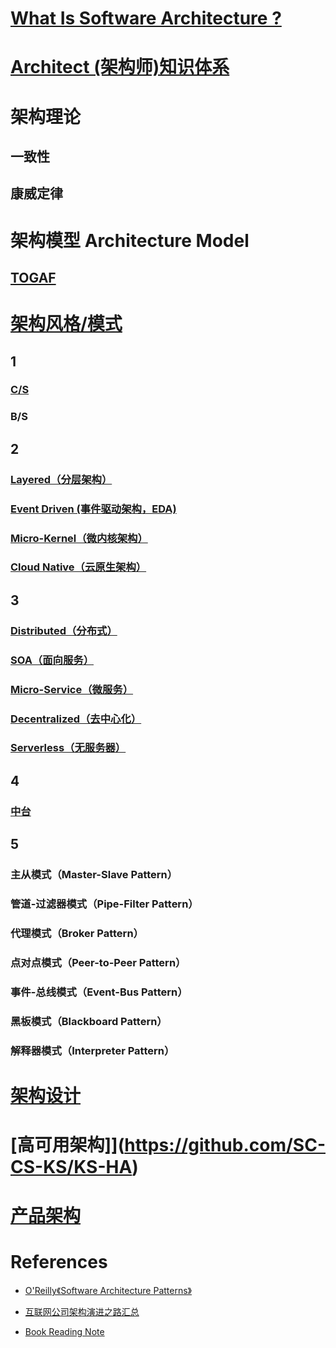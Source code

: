 
# [What Is Software Architecture ?](WhatIs.md)

# [Architect (架构师)知识体系](Architect/README.md)

# 架构理论
## 一致性
## 康威定律

# 架构模型 Architecture Model
## [TOGAF](_Model/TOGAF/README.md)

# [架构风格/模式](e_Arch-Style/README.md)
## 1
### [C/S](e_Arch-Style/CS/README.md)
### B/S

## 2
### [Layered（分层架构）](e_Layered/README.md)
### [Event Driven (事件驱动架构，EDA)](e_Event-Driven/README.md)
### [Micro-Kernel（微内核架构）](e_Arch-Style/Microkernel/README.md)
### [Cloud Native（云原生架构）](e_Cloud-Native/README.md)

## 3
### [Distributed（分布式）](e_Distributed/README.md)
### [SOA（面向服务）](e_SOA/README.md)
### [Micro-Service（微服务）](e_MicroService/README.md)
### [Decentralized（去中心化）](e_Arch-Style/Decentralized/README.md)
### [Serverless（无服务器）](e_Arch-Style/Serverless/README.md)

## 4
### [中台](f_MiddleGround/README.md)

## 5
### 主从模式（Master-Slave Pattern）
### 管道-过滤器模式（Pipe-Filter Pattern）
### 代理模式（Broker Pattern）
### 点对点模式（Peer-to-Peer Pattern）
### 事件-总线模式（Event-Bus Pattern）
### 黑板模式（Blackboard Pattern）
### 解释器模式（Interpreter Pattern）

# [架构设计](_design/README.md)

# [高可用架构]](https://github.com/SC-CS-KS/KS-HA)

# [产品架构](_ProductArch/README.md)

# References
* [O'Reilly《Software Architecture Patterns》]()

* [互联网公司架构演进之路汇总](https://www.jianshu.com/p/49ddf2f5c165)
* [Book Reading Note](https://github.com/SunnnyChan/sc.ebooks/tree/master/arch)
